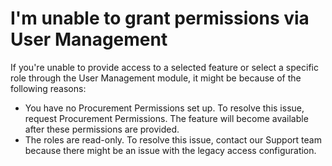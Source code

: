 # I'm unable to grant permissions via User Management

If you're unable to provide access to a selected feature or select a specific role through the User Management module, it might be because of the following reasons:

* You have no Procurement Permissions set up. To resolve this issue, request Procurement Permissions. The feature will become available after these permissions are provided.
* The roles are read-only. To resolve this issue, contact our Support team because there might be an issue with the legacy access configuration.
